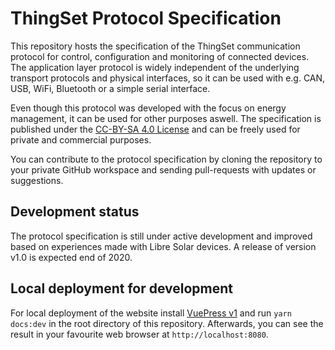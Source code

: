 # ThingSet Protocol Specification

This repository hosts the specification of the ThingSet communication protocol for control, configuration and monitoring of connected devices. The application layer protocol is widely independent of the underlying transport protocols and physical interfaces, so it can be used with e.g. CAN, USB, WiFi, Bluetooth or a simple serial interface.

Even though this protocol was developed with the focus on energy management, it can be used for other purposes aswell. The specification is published under the [CC-BY-SA 4.0 License](https://creativecommons.org/licenses/by/4.0/) and can be freely used for private and commercial purposes.

You can contribute to the protocol specification by cloning the repository to your private GitHub workspace and sending pull-requests with updates or suggestions.

## Development status

The protocol specification is still under active development and improved based on experiences made with Libre Solar devices. A release of version v1.0 is expected end of 2020.

## Local deployment for development

 For local deployment of the website install [VuePress v1](https://v1.vuepress.vuejs.org/) and run `yarn docs:dev` in the root directory of this repository. Afterwards, you can see the result in your favourite web browser at `http://localhost:8080`.
